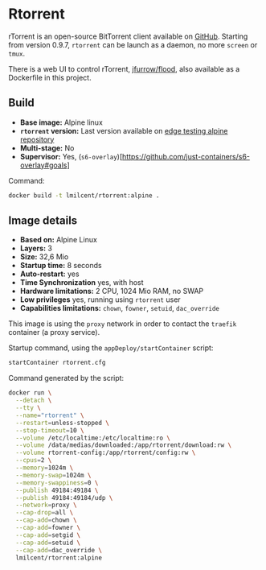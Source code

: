 # Rtorrent

rTorrent is an open-source BitTorrent client available on [GitHub](https://github.com/rakshasa/rtorrent/).
Starting from version 0.9.7, `rtorrent` can be launch as a daemon, no more `screen` or `tmux`.

There is a web UI to control rTorrent, [jfurrow/flood](https://github.com/jfurrow/flood), also available as a Dockerfile in this project.

## Build

* **Base image:** Alpine linux
* **`rtorrent` version:** Last version available on [edge testing alpine repository](http://dl-cdn.alpinelinux.org/alpine/edge/main)
* **Multi-stage:** No
* **Supervisor:** Yes, (`s6-overlay`)[https://github.com/just-containers/s6-overlay#goals]

Command:

```bash
docker build -t lmilcent/rtorrent:alpine .
```

## Image details

* **Based on:** Alpine Linux
* **Layers:** 3
* **Size:** 32,6 Mio
* **Startup time:** 8 seconds
* **Auto-restart:** yes
* **Time Synchronization** yes, with host
* **Hardware limitations:** 2 CPU, 1024 Mio RAM, no SWAP
* **Low privileges** yes, running using `rtorrent` user
* **Capabilities limitations:** `chown`, `fowner`, `setuid`, `dac_override`

This image is using the `proxy` network in order to contact the `traefik` container (a proxy service).

Startup command, using the `appDeploy/startContainer` script:

```bash
startContainer rtorrent.cfg
```

Command generated by the script:

```bash
docker run \
  --detach \
  --tty \
  --name="rtorrent" \
  --restart=unless-stopped \
  --stop-timeout=10 \
  --volume /etc/localtime:/etc/localtime:ro \
  --volume /data/medias/downloaded:/app/rtorrent/download:rw \
  --volume rtorrent-config:/app/rtorrent/config:rw \
  --cpus=2 \
  --memory=1024m \
  --memory-swap=1024m \
  --memory-swappiness=0 \
  --publish 49184:49184 \
  --publish 49184:49184/udp \
  --network=proxy \
  --cap-drop=all \
  --cap-add=chown \
  --cap-add=fowner \
  --cap-add=setgid \
  --cap-add=setuid \
  --cap-add=dac_override \
  lmilcent/rtorrent:alpine
```